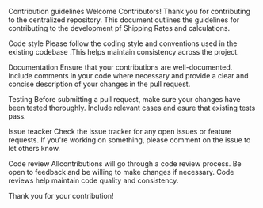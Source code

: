 Contribution guidelines
Welcome Contributors!
Thank you for contributing to the centralized repository. This document outlines the guidelines for contributing to the development pf Shipping Rates and calculations.

Code style
Please follow the coding style and conventions used in the existing codebase .This helps maintain consistency across the project.

Documentation
Ensure that your contributions are well-documented. Include comments in your code where necessary and provide a clear and concise description of your changes in the pull request.

Testing
Before submitting a pull request, make sure your changes have been tested thoroughly. Include relevant cases and esure that existing tests pass.

Issue teacker
Check the issue tracker for any open issues or feature requests. If you're working on something, please comment on the issue to let others know.

Code review
Allcontributions will go through a code review process. Be open to feedback and  be willing to make changes if necessary. Code reviews help maintain code quality and consistency.

Thank you for your contribution!
